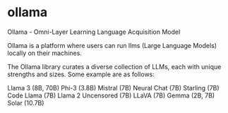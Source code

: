 # ollama

Ollama - Omni-Layer Learning Language Acquisition Model 

Ollama is a platform where users can run llms (Large Language Models) locally on their machines.

The Ollama library curates a diverse collection of LLMs, each with unique strengths and sizes. Some example are as follows:

Llama 3 (8B, 70B)
Phi-3 (3.8B)
Mistral (7B)
Neural Chat (7B)
Starling (7B)
Code Llama (7B)
Llama 2 Uncensored (7B)
LLaVA (7B)
Gemma (2B, 7B)
Solar (10.7B)
